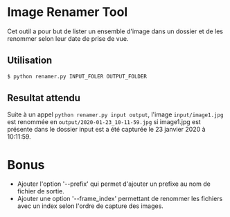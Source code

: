 # Image Renamer Tool

Cet outil a pour but de lister un ensemble d'image dans un dossier et de les renommer selon leur date de prise de vue.

## Utilisation

```bash
$ python renamer.py INPUT_FOLER OUTPUT_FOLDER
```

## Resultat attendu 

Suite à un appel `python renamer.py input output`, 
l'image `input/image1.jpg` est renommée en `output/2020-01-23_10-11-59.jpg`
si image1.jpg est présente dans le dossier input est a été capturée le 23 janvier 2020 à 10:11:59.

# Bonus 

- Ajouter l'option '--prefix' qui permet d'ajouter un prefixe au nom de fichier de sortie.
- Ajouter une option '--frame_index' permettant de renommer les fichiers avec un index selon l'ordre de capture des images. 

